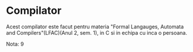 # Compilator

Acest compilator este facut pentru materia "Formal Langauges, Automata and Compilers"(LFAC)(Anul 2, sem. 1), in C si in echipa cu inca o persoana.

Nota: 9
